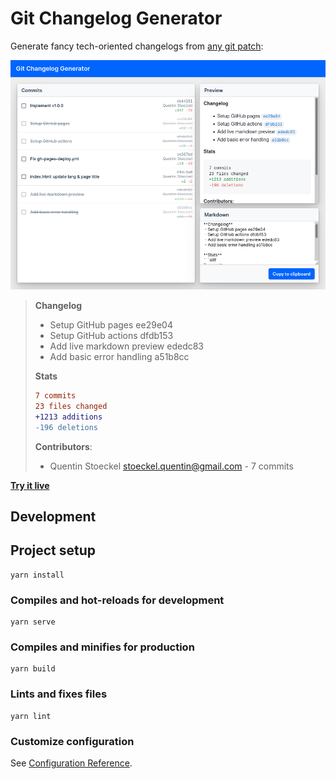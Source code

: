 # Git Changelog Generator

Generate fancy tech-oriented changelogs from [any git patch](https://github.com/MesaVolt/git-changelog-generator/compare/81207cb2c0d95405e9ea68950a54468ae02a3725...a51b8cc9b3590c0e9f2df256abaa07a2ac0405cf.patch):

![Git Changelog Generator](./doc/screenshot.png)

> **Changelog**
>- Setup GitHub pages ee29e04
>- Setup GitHub actions dfdb153
>- Add live markdown preview ededc83
>- Add basic error handling a51b8cc
>
>**Stats**
>```diff
>7 commits
>23 files changed
>+1213 additions
>-196 deletions
>```
>
>**Contributors**:
>- Quentin Stoeckel <stoeckel.quentin@gmail.com> - 7 commits

**[Try it live](https://mesavolt.github.io/git-changelog-generator/)**

## Development

## Project setup
```
yarn install
```

### Compiles and hot-reloads for development
```
yarn serve
```

### Compiles and minifies for production
```
yarn build
```

### Lints and fixes files
```
yarn lint
```

### Customize configuration
See [Configuration Reference](https://cli.vuejs.org/config/).
